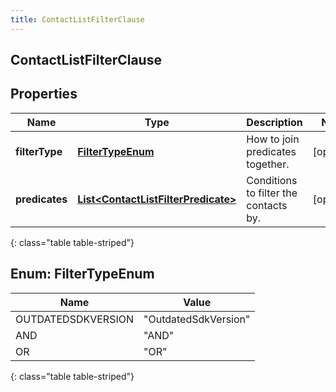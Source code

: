 ```yaml
---
title: ContactListFilterClause
---
```

## ContactListFilterClause


## Properties

| Name | Type | Description | Notes |
| ------------ | ------------- | ------------- | ------------- |
| **filterType** | [**FilterTypeEnum**](#FilterTypeEnum) | How to join predicates together. |  [optional] |
| **predicates** | [**List&lt;ContactListFilterPredicate&gt;**](ContactListFilterPredicate.html) | Conditions to filter the contacts by. |  [optional] |
{: class="table table-striped"}


<a name="FilterTypeEnum"></a>

## Enum: FilterTypeEnum

| Name | Value |
| ---- | ----- |
| OUTDATEDSDKVERSION | &quot;OutdatedSdkVersion&quot; |
| AND | &quot;AND&quot; |
| OR | &quot;OR&quot; |
{: class="table table-striped"}


